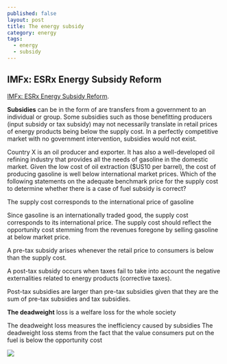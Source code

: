 ```yaml
---
published: false
layout: post
title: The energy subsidy
category: energy
tags:
  - energy
  - subsidy
---
```

## IMFx: ESRx Energy Subsidy Reform

[IMFx: ESRx Energy Subsidy Reform](https://courses.edx.org/courses/course-v1:IMFx+ESRx+1T2017/courseware/9f54fcdac1d4465e803a45148d4f0fd5/e3d83ded298b427c92abf245978eaa05/?child=first). 



**Subsidies** can be in the form of are transfers from a government to an individual or group. Some subsidies such as those benefitting producers (input subsidy or tax subsidy) may not necessarily translate in retail prices of energy products being below the supply cost. In a perfectly competitive market with no government intervention, subsidies would not exist.

Country X is an oil producer and exporter. It has also a well-developed oil refining industry that provides all the needs of gasoline in the domestic market. Given the low cost of oil extraction ($US10 per barrel), the cost of producing gasoline is well below international market prices. Which of the following statements on the adequate benchmark price for the supply cost to determine whether there is a case of fuel subsidy is correct?

The supply cost corresponds to the international price of gasoline

Since gasoline is an internationally traded good, the supply cost corresponds to its international price. The supply cost should reflect the opportunity cost stemming from the revenues foregone by selling gasoline at below market price.


A pre-tax subsidy arises whenever the retail price to consumers is below than the supply cost.



 A post-tax subsidy occurs when taxes fail to take into account the negative externalities related to energy products (corrective taxes).
 
 
 
 Post-tax subsidies are larger than pre-tax subsidies given that they are the sum of pre-tax subsidies and tax subsidies.
 
 
**The deadweight** loss is a welfare loss for the whole society

The deadweight loss measures the inefficiency caused by subsidies
The deadweight loss stems from the fact that the value consumers put on the fuel is below the opportunity cost
 
 
 
 ![](https://d37djvu3ytnwxt.cloudfront.net/assets/courseware/v1/250266597166b761da45402aaf725cd8/asset-v1:IMFx+ESRx+1T2017+type@asset+block/m1p1q5base.png)
 
 
 
 
 
 
 
 
 